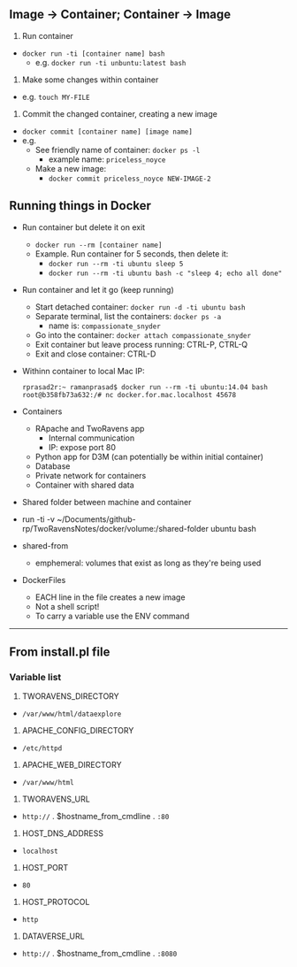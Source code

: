 
## Image -> Container; Container -> Image

1. Run container
  - `docker run -ti [container name] bash`
    - e.g. `docker run -ti unbuntu:latest bash`
1. Make some changes within container
  - e.g. `touch MY-FILE`
1. Commit the changed container, creating a new image
  - `docker commit [container name] [image name]`
  - e.g.
    - See friendly name of container: `docker ps -l`
       - example name: `priceless_noyce`
    - Make a new image:
       - `docker commit priceless_noyce NEW-IMAGE-2`

## Running things in Docker

- Run container but delete it on exit
  - `docker run --rm [container name]`
  - Example.  Run container for 5 seconds, then delete it:
    - `docker run --rm -ti ubuntu sleep 5`
    - `docker run --rm -ti ubuntu bash -c "sleep 4; echo all done"`

- Run container and let it go (keep running)
  - Start detached container: `docker run -d -ti ubuntu bash `
  - Separate terminal, list the containers: `docker ps -a`
    - name is: `compassionate_snyder`
  - Go into the container: `docker attach compassionate_snyder`
  - Exit container but leave process running: CTRL-P, CTRL-Q
  - Exit and close container: CTRL-D

- Withinn container to local Mac IP:
  ```
  rprasad2r:~ ramanprasad$ docker run --rm -ti ubuntu:14.04 bash
  root@b358fb73a632:/# nc docker.for.mac.localhost 45678
  ```

- Containers
  - RApache and TwoRavens app
    - Internal communication
    - IP: expose port 80
  - Python app for D3M (can potentially be within initial container)
  - Database
  - Private network for containers
  - Container with shared data

- Shared folder between machine and container

- run -ti -v ~/Documents/github-rp/TwoRavensNotes/docker/volume:/shared-folder ubuntu bash

- shared-from
  - emphemeral: volumes that exist as long as they're being used


- DockerFiles
  - EACH line in the file creates a new image
  - Not a shell script!
  - To carry a variable use the ENV command

---

## From install.pl file

### Variable list

1. TWORAVENS_DIRECTORY
  - `/var/www/html/dataexplore`
1. APACHE_CONFIG_DIRECTORY
  - `/etc/httpd`
1. APACHE_WEB_DIRECTORY
  - `/var/www/html`
1. TWORAVENS_URL
  - `http://` . $hostname_from_cmdline . `:80`
1. HOST_DNS_ADDRESS
  - `localhost`
1. HOST_PORT
  - `80`
1. HOST_PROTOCOL
  - `http`
1. DATAVERSE_URL
  - `http://` . $hostname_from_cmdline . `:8080`
